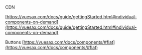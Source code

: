 CDN

[https://vuesax.com/docs/guide/gettingStarted.html#individual-components-on-demand](https://vuesax.com/docs/guide/gettingStarted.html#individual-components-on-demand)

Buttons
[https://vuesax.com/docs/components/#flat](https://vuesax.com/docs/components/#flat)
